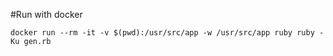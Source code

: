 #Run with docker

```
docker run --rm -it -v $(pwd):/usr/src/app -w /usr/src/app ruby ruby -Ku gen.rb
```
